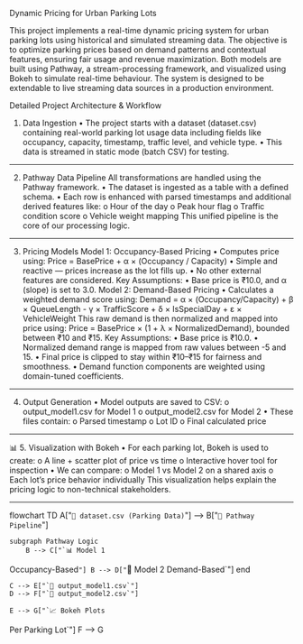 Dynamic Pricing for Urban Parking Lots

This project implements a real-time dynamic pricing system for urban parking lots using historical and simulated streaming data. The objective is to optimize parking prices based on demand patterns and contextual features, ensuring fair usage and revenue maximization.
Both models are built using Pathway, a stream-processing framework, and visualized using Bokeh to simulate real-time behaviour. The system is designed to be extendable to live streaming data sources in a production environment.

Detailed Project Architecture & Workflow
1. Data Ingestion
•	The project starts with a dataset (dataset.csv) containing real-world parking lot usage data including fields like occupancy, capacity, timestamp, traffic level, and vehicle type.
•	This data is streamed in static mode (batch CSV) for testing.
________________________________________
2. Pathway Data Pipeline
All transformations are handled using the Pathway framework.
•	The dataset is ingested as a table with a defined schema.
•	Each row is enhanced with parsed timestamps and additional derived features like:
o	Hour of the day
o	Peak hour flag
o	Traffic condition score
o	Vehicle weight mapping
This unified pipeline is the core of our processing logic.
________________________________________
 
3. Pricing Models
 Model 1: Occupancy-Based Pricing
      •	Computes price using:
            Price = BasePrice + α × (Occupancy / Capacity)
      •	Simple and reactive — prices increase as the lot fills up.
      • No other external features are considered.
    Key Assumptions: 
      • Base price is ₹10.0, and α (slope) is set to 3.0.
 Model 2: Demand-Based Pricing
      •	Calculates a weighted demand score using:
            Demand = α × (Occupancy/Capacity) + β × QueueLength - γ × TrafficScore  + δ × IsSpecialDay + ε × VehicleWeight
      This raw demand is then normalized and mapped into price using:
            Price = BasePrice × (1 + λ × NormalizedDemand), bounded between ₹10 and ₹15.
    Key Assumptions:
      •	Base price is ₹10.0.
      •	Normalized demand range is mapped from raw values between -5 and 15.
      •	Final price is clipped to stay within ₹10–₹15 for fairness and smoothness.
      •	Demand function components are weighted using domain-tuned coefficients.
________________________________________
4. Output Generation
   •	Model outputs are saved to CSV:
      o	output_model1.csv for Model 1
      o	output_model2.csv for Model 2
   •	These files contain:
      o	Parsed timestamp
      o	Lot ID
      o	Final calculated price
________________________________________

📊 5. Visualization with Bokeh
   •	For each parking lot, Bokeh is used to create:
      o	A line + scatter plot of price vs time
      o	Interactive hover tool for inspection
   •	We can compare:
      o	Model 1 vs Model 2 on a shared axis
      o	Each lot’s price behavior individually
    This visualization helps explain the pricing logic to non-technical stakeholders.
________________________________________
flowchart TD
    A["`📁 dataset.csv
(Parking Data)`"] --> B["`🧠 Pathway Pipeline`"]
    
    subgraph Pathway Logic
        B --> C["`📊 Model 1
Occupancy-Based`"]
        B --> D["`🧮 Model 2
Demand-Based`"]
    end

    C --> E["`📄 output_model1.csv`"]
    D --> F["`📄 output_model2.csv`"]

    E --> G["`📈 Bokeh Plots
Per Parking Lot`"]
    F --> G


